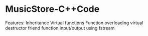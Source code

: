 # MusicStore-C++Code
Features:
Inheritance
Virtual functions
Function overloading
virtual destructor
friend function
input/output using fstream
